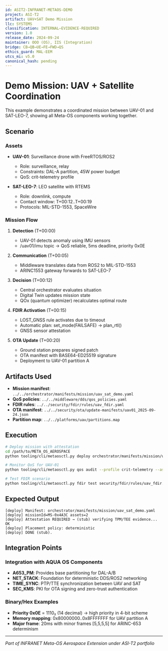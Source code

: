 ```yaml
---
id: ASIT2-INFRANET-METAOS-DEMO
project: ASI-T2
artifact: UAV+SAT Demo Mission
llc: SYSTEMS
classification: INTERNAL–EVIDENCE-REQUIRED
version: 1.0
release_date: 2024-09-24
maintainer: OOO (OS), IIS (Integration)
bridge: CB→QB→UE→FE→FWD→QS
ethics_guard: MAL-EEM
utcs_mi: v5.0
canonical_hash: pending
---
```


# Demo Mission: UAV + Satellite Coordination

This example demonstrates a coordinated mission between UAV-01 and SAT-LEO-7, showing all Meta-OS components working together.

## Scenario

### Assets
- **UAV-01**: Surveillance drone with FreeRTOS/ROS2
  - Role: surveillance, relay
  - Constraints: DAL-A partition, 45W power budget
  - QoS: crit-telemetry profile
  
- **SAT-LEO-7**: LEO satellite with RTEMS
  - Role: downlink, compute
  - Contact window: T+00:12..T+00:19
  - Protocols: MIL-STD-1553, SpaceWire

### Mission Flow

1. **Detection** (T+00:00)
   - UAV-01 detects anomaly using IMU sensors
   - /uav01/imu topic → QoS reliable, 5ms deadline, priority 0x0E

2. **Communication** (T+00:05)
   - Middleware translates data from ROS2 to MIL-STD-1553
   - ARINC1553 gateway forwards to SAT-LEO-7

3. **Decision** (T+00:12)
   - Central orchestrator evaluates situation
   - Digital Twin updates mission state
   - QOx (quantum optimizer) recalculates optimal route

4. **FDIR Activation** (T+00:15)
   - LOST_GNSS rule activates due to timeout
   - Automatic plan: set_mode(FAILSAFE) → plan_rtl()
   - GNSS sensor attestation

5. **OTA Update** (T+00:20)
   - Ground station prepares signed patch
   - OTA manifest with BASE64-ED25519 signature
   - Deployment to UAV-01 partition A

## Artifacts Used

- **Mission manifest**: `../../orchestrator/manifests/mission/uav_sat_demo.yaml`
- **QoS policies**: `../../middleware/dds/qos_policies.yaml`
- **FDIR rules**: `../../security/fdir/rules/uav_fdir.yaml`
- **OTA manifest**: `../../security/ota/update-manifests/uav01_2025-09-24.json`
- **Partition map**: `../../platforms/uav/partitions.map`

## Execution

```bash
# Deploy mission with attestation
cd /path/to/META_OS_AEROSPACE
python tooling/cli/metaosctl.py deploy orchestrator/manifests/mission/uav_sat_demo.yaml --require-attestation

# Monitor QoS for UAV-01
python tooling/cli/metaosctl.py qos audit --profile crit-telemetry --asset UAV-01

# Test FDIR scenario
python tooling/cli/metaosctl.py fdir test security/fdir/rules/uav_fdir.yaml --inject LOST_GNSS
```

## Expected Output

```
[deploy] Manifest: orchestrator/manifests/mission/uav_sat_demo.yaml
[deploy] missionId=MS-0x4A3C assets=2
[deploy] Attestation REQUIRED → (stub) verifying TPM/TEE evidence... OK
[deploy] Placement policy: deterministic
[deploy] DONE (stub).
```

## Integration Points

### Integration with AQUA OS Components
- **A653_PM**: Provides base partitioning for DAL-A/B
- **NET_STACK**: Foundation for deterministic DDS/ROS2 networking
- **TIME_SYNC**: PTP/TTE synchronization between UAV and SAT
- **SEC_KMS**: PKI for OTA signing and zero-trust authentication

### Binary/Hex Examples
- **Priority 0x0E** = 1110₂ (14 decimal) → high priority in 4-bit scheme
- **Memory mapping**: 0x80000000..0x8FFFFFFF for UAV partition A
- **Major frame**: 20ms with minor frames [5,5,5,5] for ARINC-653 determinism

---

*Part of INFRANET Meta-OS Aerospace Extension under ASI-T2 portfolio*